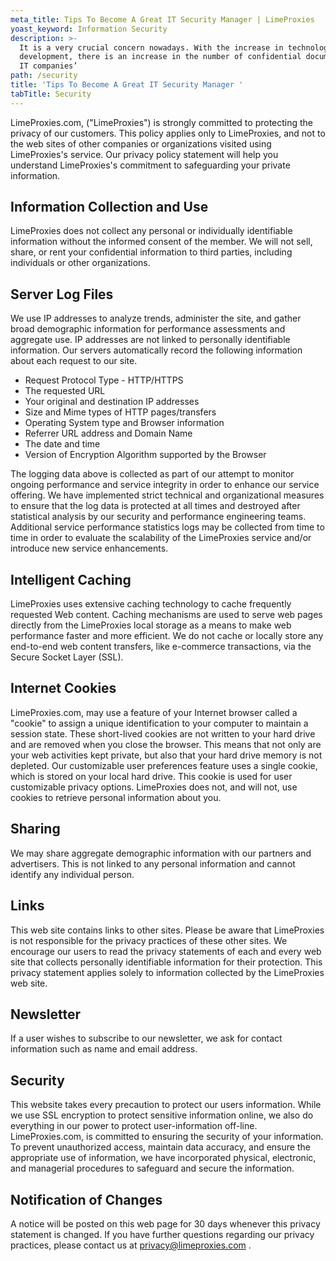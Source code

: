 ```yaml
---
meta_title: Tips To Become A Great IT Security Manager | LimeProxies
yoast_keyword: Information Security
description: >-
  It is a very crucial concern nowadays. With the increase in technological
  development, there is an increase in the number of confidential documents with
  IT companies’
path: /security
title: 'Tips To Become A Great IT Security Manager '
tabTitle: Security
---
```

LimeProxies.com, ("LimeProxies") is strongly committed to protecting the privacy of our customers. This policy applies only to LimeProxies, and not to the web sites of other companies or organizations visited using LimeProxies's service. Our privacy policy statement will help you understand LimeProxies's commitment to safeguarding your private information.

## Information Collection and Use

LimeProxies does not collect any personal or individually identifiable information without the informed consent of the member. We will not sell, share, or rent your confidential information to third parties, including individuals or other organizations.

## Server Log Files

We use IP addresses to analyze trends, administer the site, and gather broad demographic information for performance assessments and aggregate use. IP addresses are not linked to personally identifiable information. Our servers automatically record the following information about each request to our site.

* Request Protocol Type - HTTP/HTTPS
* The requested URL
* Your original and destination IP addresses
* Size and Mime types of HTTP pages/transfers
* Operating System type and Browser information
* Referrer URL address and Domain Name
* The date and time
* Version of Encryption Algorithm supported by the Browser

The logging data above is collected as part of our attempt to monitor ongoing performance and service integrity in order to enhance our service offering. We have implemented strict technical and organizational measures to ensure that the log data is protected at all times and destroyed after statistical analysis by our security and performance engineering teams. Additional service performance statistics logs may be collected from time to time in order to evaluate the scalability of the LimeProxies service and/or introduce new service enhancements.

## Intelligent Caching

LimeProxies uses extensive caching technology to cache frequently requested Web content. Caching mechanisms are used to serve web pages directly from the LimeProxies local storage as a means to make web performance faster and more efficient. We do not cache or locally store any end-to-end web content transfers, like e-commerce transactions, via the Secure Socket Layer (SSL).

## Internet Cookies

LimeProxies.com, may use a feature of your Internet browser called a "cookie" to assign a unique identification to your computer to maintain a session state. These short-lived cookies are not written to your hard drive and are removed when you close the browser. This means that not only are your web activities kept private, but also that your hard drive memory is not depleted. Our customizable user preferences feature uses a single cookie, which is stored on your local hard drive. This cookie is used for user customizable privacy options. LimeProxies does not, and will not, use cookies to retrieve personal information about you.

## Sharing

We may share aggregate demographic information with our partners and advertisers. This is not linked to any personal information and cannot identify any individual person.

## Links

This web site contains links to other sites. Please be aware that LimeProxies is not responsible for the privacy practices of these other sites. We encourage our users to read the privacy statements of each and every web site that collects personally identifiable information for their protection. This privacy statement applies solely to information collected by the LimeProxies web site.

## Newsletter

If a user wishes to subscribe to our newsletter, we ask for contact information such as name and email address.

## Security

This website takes every precaution to protect our users information. While we use SSL encryption to protect sensitive information online, we also do everything in our power to protect user-information off-line. LimeProxies.com, is committed to ensuring the security of your information. To prevent unauthorized access, maintain data accuracy, and ensure the appropriate use of information, we have incorporated physical, electronic, and managerial procedures to safeguard and secure the information.

## Notification of Changes

A notice will be posted on this web page for 30 days whenever this privacy statement is changed. If you have further questions regarding our privacy practices, please contact us at privacy@limeproxies.com .
